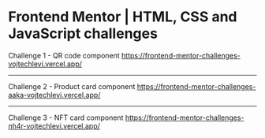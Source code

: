 
# Frontend Mentor | HTML, CSS and JavaScript challenges


Challenge 1 - QR code component
https://frontend-mentor-challenges-vojtechlevi.vercel.app/

<hr>

Challenge 2 - Product card component
https://frontend-mentor-challenges-aaka-vojtechlevi.vercel.app/

<hr>

Challenge 3 - NFT card component
https://frontend-mentor-challenges-nh4r-vojtechlevi.vercel.app/
